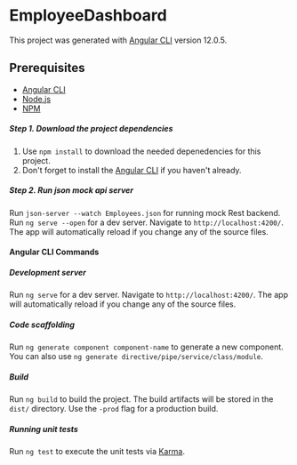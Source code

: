 # EmployeeDashboard

This project was generated with [Angular CLI](https://github.com/angular/angular-cli) version 12.0.5.

## Prerequisites
* [Angular CLI](https://cli.angular.io/)
* [Node.js](https://nodejs.org/en/)
* [NPM](https://www.npmjs.com/)

##### Step 1. Download the project dependencies
1. Use `npm install` to download the needed depenedencies for this project.
2. Don't forget to install the [Angular CLI](https://cli.angular.io/) if you haven't already.

##### Step 2. Run json mock api server
Run `json-server --watch Employees.json` for running mock Rest backend.
Run `ng serve --open` for a dev server. Navigate to `http://localhost:4200/`. The app will automatically reload if you change any of the source files.

#### Angular CLI Commands
##### Development server
Run `ng serve` for a dev server. Navigate to `http://localhost:4200/`. The app will automatically reload if you change any of the source files.

##### Code scaffolding
Run `ng generate component component-name` to generate a new component. You can also use `ng generate directive/pipe/service/class/module`.

##### Build
Run `ng build` to build the project. The build artifacts will be stored in the `dist/` directory. Use the `-prod` flag for a production build.

##### Running unit tests
Run `ng test` to execute the unit tests via [Karma](https://karma-runner.github.io).